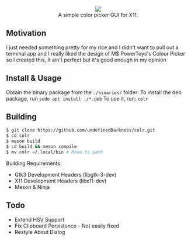 <p align="center">
<img src="https://i.imgur.com/QudIqH1.png" /><br>
A simple color picker GUI for X11.
</p>

## Motivation
I just needed something pretty for my rice and I didn't want to pull out a terminal app and I really liked the design of M$ PowerToys's Colour Picker so I created this, It ain't perfect but it's good enough in my opinion

## Install & Usage
Obtain the binary package from the `./binaries/` folder:
To install the deb package, run `sudo apt install ./*.deb`
To use it, run: `colr`

## Building

```sh
$ git clone https://github.com/undefinedDarkness/colr.git 
$ cd colr
$ meson build
$ cd build && meson compile
$ mv colr ~/.local/bin # Move to path
```

Building Requirements:
- Gtk3 Development Headers (libgtk-3-dev)
- X11  Development Headers (libx11-dev)
- Meson & Ninja

## Todo
- Extend HSV Support
- Fix Clipboard Persistence - Not easily fixed
- Restyle About Dialog
